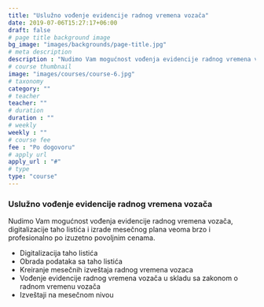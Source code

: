 ```yaml
---
title: "Uslužno vođenje evidencije radnog vremena vozača"
date: 2019-07-06T15:27:17+06:00
draft: false
# page title background image
bg_image: "images/backgrounds/page-title.jpg"
# meta description
description : "Nudimo Vam mogućnost vođenja evidencije radnog vremena vozača, digitalizacije taho listića i izrade mesečnog plana veoma brzo i profesionalno po izuzetno povoljnim cenama."
# course thumbnail
image: "images/courses/course-6.jpg"
# taxonomy
category: ""
# teacher
teacher: ""
# duration
duration : ""
# weekly
weekly : ""
# course fee
fee : "Po dogovoru"
# apply url
apply_url : "#"
# type
type: "course"
---
```



### Uslužno vođenje evidencije radnog vremena vozača

Nudimo Vam mogućnost vođenja evidencije radnog vremena vozača, digitalizacije taho listića i izrade mesečnog plana veoma brzo i profesionalno po izuzetno povoljnim cenama.

- Digitalizacija taho listića
- Obrada podataka sa taho listića
- Kreiranje mesečnih izveštaja radnog vremena vozaca
- Vođenje evidencije radnog vremena vozača u skladu sa zakonom o radnom vremenu vozača
- Izveštaji na mesečnom nivou
